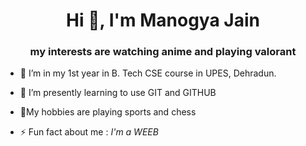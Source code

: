 <h1 align="center">Hi 👋, I'm Manogya Jain </h1>
<h3 align="center">my interests are watching anime and playing valorant </h3>

- 🔭 I’m in my 1st year in B. Tech CSE course in UPES, Dehradun.
- 🌱 I’m presently learning to use GIT and GITHUB
- 💬My hobbies are playing sports and chess

- ⚡ Fun fact about me :   *I'm a WEEB*

